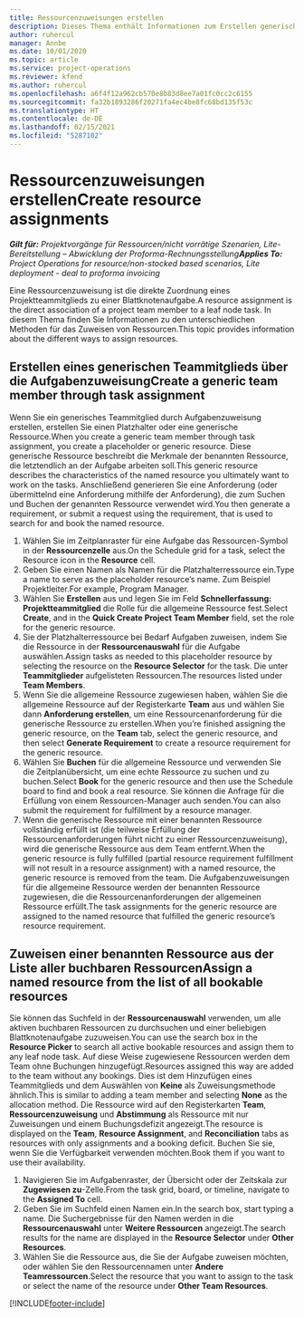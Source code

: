 ```yaml
---
title: Ressourcenzuweisungen erstellen
description: Dieses Thema enthält Informationen zum Erstellen generischer und benannter Ressourcenzuweisungen.
author: ruhercul
manager: Annbe
ms.date: 10/01/2020
ms.topic: article
ms.service: project-operations
ms.reviewer: kfend
ms.author: ruhercul
ms.openlocfilehash: a6f4f12a962cb570e8b83d8ee7a01fc0cc2c6155
ms.sourcegitcommit: fa32b1893286f20271fa4ec4be8fc68bd135f53c
ms.translationtype: HT
ms.contentlocale: de-DE
ms.lasthandoff: 02/15/2021
ms.locfileid: "5287102"
---
```

# <a name="create-resource-assignments"></a><span data-ttu-id="39357-103">Ressourcenzuweisungen erstellen</span><span class="sxs-lookup"><span data-stu-id="39357-103">Create resource assignments</span></span>

<span data-ttu-id="39357-104">_**Gilt für:** Projektvorgänge für Ressourcen/nicht vorrätige Szenarien, Lite-Bereitstellung – Abwicklung der Proforma-Rechnungsstellung_</span><span class="sxs-lookup"><span data-stu-id="39357-104">_**Applies To:** Project Operations for resource/non-stocked based scenarios, Lite deployment - deal to proforma invoicing_</span></span>


<span data-ttu-id="39357-105">Eine Ressourcenzuweisung ist die direkte Zuordnung eines Projektteammitglieds zu einer Blattknotenaufgabe.</span><span class="sxs-lookup"><span data-stu-id="39357-105">A resource assignment is the direct association of a project team member to a leaf node task.</span></span> <span data-ttu-id="39357-106">In diesem Thema finden Sie Informationen zu den unterschiedlichen Methoden für das Zuweisen von Ressourcen.</span><span class="sxs-lookup"><span data-stu-id="39357-106">This topic provides information about the different ways to assign resources.</span></span>

## <a name="create-a-generic-team-member-through-task-assignment"></a><span data-ttu-id="39357-107">Erstellen eines generischen Teammitglieds über die Aufgabenzuweisung</span><span class="sxs-lookup"><span data-stu-id="39357-107">Create a generic team member through task assignment</span></span>


<span data-ttu-id="39357-108">Wenn Sie ein generisches Teammitglied durch Aufgabenzuweisung erstellen, erstellen Sie einen Platzhalter oder eine generische Ressource.</span><span class="sxs-lookup"><span data-stu-id="39357-108">When you create a generic team member through task assignment, you create a placeholder or generic resource.</span></span> <span data-ttu-id="39357-109">Diese generische Ressource beschreibt die Merkmale der benannten Ressource, die letztendlich an der Aufgabe arbeiten soll.</span><span class="sxs-lookup"><span data-stu-id="39357-109">This generic resource describes the characteristics of the named resource you ultimately want to work on the tasks.</span></span> <span data-ttu-id="39357-110">Anschließend generieren Sie eine Anforderung (oder übermittelnd eine Anforderung mithilfe der Anforderung), die zum Suchen und Buchen der genannten Ressource verwendet wird.</span><span class="sxs-lookup"><span data-stu-id="39357-110">You then generate a requirement, or submit a request using the requirement, that is used to search for and book the named resource.</span></span>

1. <span data-ttu-id="39357-111">Wählen Sie im Zeitplanraster für eine Aufgabe das Ressourcen-Symbol in der **Ressourcenzelle** aus.</span><span class="sxs-lookup"><span data-stu-id="39357-111">On the Schedule grid for a task, select the Resource icon in the **Resource** cell.</span></span>
2. <span data-ttu-id="39357-112">Geben Sie einen Namen als Namen für die Platzhalterressource ein.</span><span class="sxs-lookup"><span data-stu-id="39357-112">Type a name to serve as the placeholder resource’s name.</span></span> <span data-ttu-id="39357-113">Zum Beispiel Projektleiter.</span><span class="sxs-lookup"><span data-stu-id="39357-113">For example, Program Manager.</span></span>
3. <span data-ttu-id="39357-114">Wählen Sie **Erstellen** aus und legen Sie im Feld **Schnellerfassung: Projektteammitglied** die Rolle für die allgemeine Ressource fest.</span><span class="sxs-lookup"><span data-stu-id="39357-114">Select **Create**, and in the **Quick Create Project Team Member** field, set the role for the generic resource.</span></span>
4. <span data-ttu-id="39357-115">Sie der Platzhalterressource bei Bedarf Aufgaben zuweisen, indem Sie die Ressource in der **Ressourcenauswahl** für die Aufgabe auswählen.</span><span class="sxs-lookup"><span data-stu-id="39357-115">Assign tasks as needed to this placeholder resource by selecting the resource on the **Resource Selector** for the task.</span></span> <span data-ttu-id="39357-116">Die unter **Teammitglieder** aufgelisteten Ressourcen.</span><span class="sxs-lookup"><span data-stu-id="39357-116">The resources listed under **Team Members**.</span></span>
5. <span data-ttu-id="39357-117">Wenn Sie die allgemeine Ressource zugewiesen haben, wählen Sie die allgemeine Ressource auf der Registerkarte **Team** aus und wählen Sie dann **Anforderung erstellen**, um eine Ressourcenanforderung für die generische Ressource zu erstellen.</span><span class="sxs-lookup"><span data-stu-id="39357-117">When you’re finished assigning the generic resource, on the **Team** tab, select the generic resource, and then select **Generate Requirement** to create a resource requirement for the generic resource.</span></span>
6. <span data-ttu-id="39357-118">Wählen Sie **Buchen** für die allgemeine Ressource und verwenden Sie die Zeitplanübersicht, um eine echte Ressource zu suchen und zu buchen.</span><span class="sxs-lookup"><span data-stu-id="39357-118">Select **Book** for the generic resource and then use the Schedule board to find and book a real resource.</span></span> <span data-ttu-id="39357-119">Sie können die Anfrage für die Erfüllung von einem Ressourcen-Manager auch senden.</span><span class="sxs-lookup"><span data-stu-id="39357-119">You can also submit the requirement for fulfillment by a resource manager.</span></span>
7. <span data-ttu-id="39357-120">Wenn die generische Ressource mit einer benannten Ressource vollständig erfüllt ist (die teilweise Erfüllung der Ressourcenanforderungen führt nicht zu einer Ressourcenzuweisung), wird die generische Ressource aus dem Team entfernt.</span><span class="sxs-lookup"><span data-stu-id="39357-120">When the generic resource is fully fulfilled (partial resource requirement fulfillment will not result in a resource assignment) with a named resource, the generic resource is removed from the team.</span></span> <span data-ttu-id="39357-121">Die Aufgabenzuweisungen für die allgemeine Ressource werden der benannten Ressource zugewiesen, die die Ressourcenanforderungen der allgemeinen Ressource erfüllt.</span><span class="sxs-lookup"><span data-stu-id="39357-121">The task assignments for the generic resource are assigned to the named resource that fulfilled the generic resource’s resource requirement.</span></span>

## <a name="assign-a-named-resource-from-the-list-of-all-bookable-resources"></a><span data-ttu-id="39357-122">Zuweisen einer benannten Ressource aus der Liste aller buchbaren Ressourcen</span><span class="sxs-lookup"><span data-stu-id="39357-122">Assign a named resource from the list of all bookable resources</span></span>

<span data-ttu-id="39357-123">Sie können das Suchfeld in der **Ressourcenauswahl** verwenden, um alle aktiven buchbaren Ressourcen zu durchsuchen und einer beliebigen Blattknotenaufgabe zuzuweisen.</span><span class="sxs-lookup"><span data-stu-id="39357-123">You can use the search box in the **Resource Picker** to search all active bookable resources and assign them to any leaf node task.</span></span> <span data-ttu-id="39357-124">Auf diese Weise zugewiesene Ressourcen werden dem Team ohne Buchungen hinzugefügt.</span><span class="sxs-lookup"><span data-stu-id="39357-124">Resources assigned this way are added to the team without any bookings.</span></span> <span data-ttu-id="39357-125">Dies ist dem Hinzufügen eines Teammitglieds und dem Auswählen von **Keine** als Zuweisungsmethode ähnlich.</span><span class="sxs-lookup"><span data-stu-id="39357-125">This is similar to adding a team member and selecting **None** as the allocation method.</span></span> <span data-ttu-id="39357-126">Die Ressource wird auf den Registerkarten **Team**, **Ressourcenzuweisung** und **Abstimmung** als Ressource mit nur Zuweisungen und einem Buchungsdefizit angezeigt.</span><span class="sxs-lookup"><span data-stu-id="39357-126">The resource is displayed on the **Team**, **Resource Assignment**, and **Reconciliation** tabs as resources with only assignments and a booking deficit.</span></span> <span data-ttu-id="39357-127">Buchen Sie sie, wenn Sie die Verfügbarkeit verwenden möchten.</span><span class="sxs-lookup"><span data-stu-id="39357-127">Book them if you want to use their availability.</span></span>

1. <span data-ttu-id="39357-128">Navigieren Sie im Aufgabenraster, der Übersicht oder der Zeitskala zur **Zugewiesen zu**-Zelle.</span><span class="sxs-lookup"><span data-stu-id="39357-128">From the task grid, board, or timeline, navigate to the **Assigned To** cell.</span></span>
2. <span data-ttu-id="39357-129">Geben Sie im Suchfeld einen Namen ein.</span><span class="sxs-lookup"><span data-stu-id="39357-129">In the search box, start typing a name.</span></span> <span data-ttu-id="39357-130">Die Suchergebnisse für den Namen werden in die **Ressourcenauswahl** unter **Weitere Ressourcen** angezeigt.</span><span class="sxs-lookup"><span data-stu-id="39357-130">The search results for the name are displayed in the **Resource Selector** under **Other Resources**.</span></span>
3. <span data-ttu-id="39357-131">Wählen Sie die Ressource aus, die Sie der Aufgabe zuweisen möchten, oder wählen Sie den Ressourcennamen unter **Andere Teamressourcen**.</span><span class="sxs-lookup"><span data-stu-id="39357-131">Select the resource that you want to assign to the task or select the name of the resource under **Other Team Resources**.</span></span>


[!INCLUDE[footer-include](../includes/footer-banner.md)]